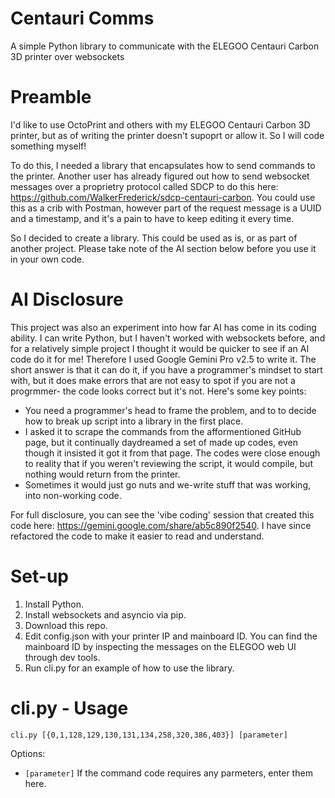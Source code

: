 # Centauri Comms
A simple Python library to communicate with the ELEGOO Centauri Carbon 3D printer over websockets

# Preamble
I'd like to use OctoPrint and others with my ELEGOO Centauri Carbon 3D printer, but as of writing the printer doesn't supoprt or allow it. So I will code something myself!

To do this, I needed a library that encapsulates how to send commands to the printer. Another user has already figured out how to send websocket messages over a proprietry protocol called SDCP to do this here:  https://github.com/WalkerFrederick/sdcp-centauri-carbon. You could use this as a crib with Postman, however part of the request message is a UUID and a timestamp, and it's a pain to have to keep editing it every time.

So I decided to create a library. This could be used as is, or as part of another project. Please take note of the AI section below before you use it in your own code.

# AI Disclosure
This project was also an experiment into how far AI has come in its coding ability. I can write Python, but I haven't worked with websockets before, and for a relatively simple project I thought it would be quicker to see if an AI code do it for me! Therefore I used Google Gemini Pro v2.5 to write it. The short answer is that it can do it, if you have a programmer's mindset to start with, but it does make errors that are not easy to spot if you are not a progrmmer- the code looks correct but it's not. Here's some key points:

- You need a programmer's head to frame the problem, and to to decide how to break up script into a library in the first place.
- I asked it to scrape the commands from the afformentioned GitHub page, but it continually daydreamed a set of made up codes, even though it insisted it got it from that page. The codes were close enough to reality that if you weren't reviewing the script, it would compile, but nothing would return from the printer.
- Sometimes it would just go nuts and we-write stuff that was working, into non-working code.

For full disclosure, you can see the 'vibe coding' session that created this code here: https://gemini.google.com/share/ab5c890f2540. I have since refactored the code to make it easier to read and understand.

# Set-up
1. Install Python.
2. Install websockets and asyncio via pip.
3. Download this repo.
4. Edit config.json with your printer IP and mainboard ID. You can find the mainboard ID by inspecting the messages on the ELEGOO web UI through dev tools.
5. Run cli.py for an example of how to use the library.

# cli.py - Usage
`cli.py [{0,1,128,129,130,131,134,258,320,386,403}] [parameter]`

Options:
- `[parameter]` If the command code requires any parmeters, enter them here.

